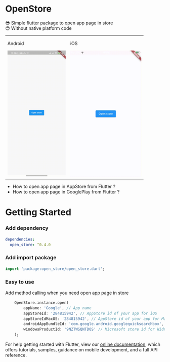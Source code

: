 # OpenStore

😎 Simple flutter package to open app page in store<br>
😍 Without native platform code

<table>
  <td>
    <p>Android</p>
    <img src="https://github.com/Frezyx/open_store/blob/main/example/repo/e_android.gif?raw=true" height = 400px>
  </td>
  <td>
    <p>iOS</p>
    <img src="https://github.com/Frezyx/open_store/blob/main/example/repo/e_ios.gif?raw=true" height = 400px>
  </td>
<table>

* How to open app page in AppStore from Flutter ?
* How to open app page in GooglePlay from Flutter ? 


# Getting Started

### Add dependency

```yaml
dependencies:
  open_store: ^0.4.0
```

### Add import package

```dart
import 'package:open_store/open_store.dart';
```

### Easy to use

Add method calling when you need open app page in store

```dart
    OpenStore.instance.open(
        appName: 'Google', // App name
        appStoreId: '284815942', // AppStore id of your app for iOS
        appStoreIdMacOS: '284815942', // AppStore id of your app for MacOS (appStoreId used as default)
        androidAppBundleId: 'com.google.android.googlequicksearchbox', // Android app bundle package name
        windowsProductId: '9NZTWSQNTD0S' // Microsoft store id for Widnows apps
    );
```

For help getting started with Flutter, view our 
[online documentation](https://flutter.dev/docs), which offers tutorials, 
samples, guidance on mobile development, and a full API reference.